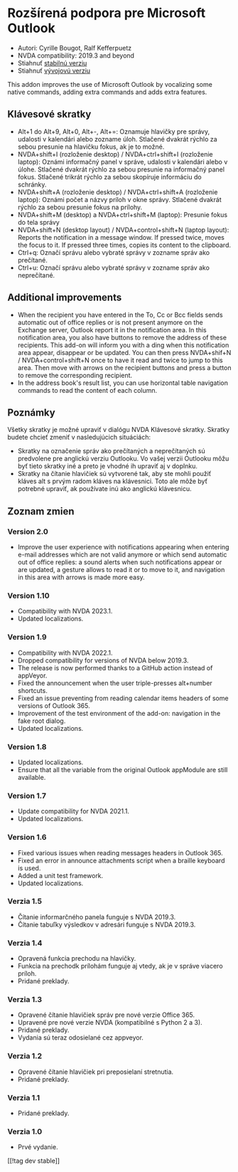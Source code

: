 # Rozšírená podpora pre Microsoft Outlook #

* Autori: Cyrille Bougot, Ralf Kefferpuetz
* NVDA compatibility: 2019.3 and beyond
* Stiahnuť [stabilnú verziu][1]
* Stiahnuť [vývojovú verziu][2]

This addon improves the use of Microsoft Outlook by vocalizing some native
commands, adding extra commands and adds extra features.

## Klávesové skratky

* Alt+1 do Alt+9, Alt+0, Alt+-, Alt+=: Oznamuje hlavičky pre správy,
  udalosti v kalendári alebo zozname úloh. Stlačené dvakrát rýchlo za sebou
  presunie na hlavičku fokus, ak je to možné.
* NVDA+shift+I (rozloženie desktop) / NVDA+ctrl+shift+I (rozloženie laptop):
  Oznámi informačný panel v správe, udalosti v kalendári alebo v
  úlohe. Stlačené dvakrát rýchlo za sebou presunie na informačný panel
  fokus. Stlačené trikrát rýchlo za sebou skopíruje informáciu do schránky.
* NVDA+shift+A (rozloženie desktop) / NVDA+ctrl+shift+A (rozloženie laptop):
  Oznámi počet a názvy príloh v okne správy. Stlačené dvakrát rýchlo za
  sebou presunie fokus na prílohy.
* NVDA+shift+M (desktop) a NVDA+ctrl+shift+M (laptop): Presunie fokus do
  tela správy
* NVDA+shift+N (desktop layout) / NVDA+control+shift+N (laptop layout):
  Reports the notification in a message window. If pressed twice, moves the
  focus to it. If pressed three times, copies its content to the clipboard.
* Ctrl+q: Označí správu alebo vybraté správy v zozname správ ako prečítané.
* Ctrl+u: Označí správu alebo vybraté správy v zozname správ ako
  neprečítané.

## Additional improvements

* When the recipient you have entered in the To, Cc or Bcc fields sends
  automatic out of office replies or is not present anymore on the Exchange
  server, Outlook report it in the notification area. In this notification
  area, you also have buttons to remove the address of these recipients.
  This add-on will inform you with a ding when this notification area
  appear, disappear or be updated. You can then press NVDA+shif+N /
  NVDA+control+shift+N once to have it read and twice to jump to this
  area. Then move with arrows on the recipient buttons and press a button to
  remove the corresponding recipient.
* In the address book's result list, you can use horizontal table navigation
  commands to read the content of each column.
  
## Poznámky

Všetky skratky je možné upraviť v dialógu NVDA Klávesové skratky. Skratky
budete chcieť zmeniť v nasledujúcich situáciách:

* Skratky na označenie správ ako prečítaných a neprečítaných sú predvolene
  pre anglickú verziu Outlooku. Vo vašej verzii Outlooku môžu byť tieto
  skratky iné a preto je vhodné ih upraviť aj v doplnku.
* Skratky na čítanie hlavičiek sú vytvorené tak, aby ste mohli použiť kláves
  alt s prvým radom kláves na klávesnici. Toto ale môže byť potrebné
  upraviť, ak používate inú ako anglickú klávesnicu.

## Zoznam zmien

### Version 2.0

* Improve the user experience with notifications appearing when entering
  e-mail addresses which are not valid anymore or which send automatic out
  of office replies: a sound alerts when such notifications appear or are
  updated, a gesture allows to read it or to move to it, and navigation in
  this area with arrows is made more easy.

### Version 1.10

* Compatibility with NVDA 2023.1.
* Updated localizations.

### Version 1.9

* Compatibility with NVDA 2022.1.
* Dropped compatibility for versions of NVDA below 2019.3.
* The release is now performed thanks to a GitHub action instead of
  appVeyor.
* Fixed the announcement when the user triple-presses alt+number shortcuts.
* Fixed an issue preventing from reading calendar items headers of some
  versions of Outlook 365.
* Improvement of the test environment of the add-on: navigation in the fake
  root dialog.
* Updated localizations.

### Version 1.8

* Updated localizations.
* Ensure that all the variable from the original Outlook appModule are still
  available.

### Version 1.7

* Update compatibility for NVDA 2021.1.
* Updated localizations.

### Version 1.6

* Fixed various issues when reading messages headers in Outlook 365.
* Fixed an error in announce attachments script when a braille keyboard is
  used.
* Added a unit test framework.
* Updated localizations.

### Verzia 1.5

* Čítanie informarčného panela funguje s NVDA 2019.3.
* Čítanie tabuľky výsledkov v adresári funguje s NVDA 2019.3.

### Verzia 1.4

* Opravená funkcia prechodu na hlavičky.
* Funkcia na prechodk prílohám funguje aj vtedy, ak je v správe viacero
  príloh.
* Pridané preklady.

### Verzia 1.3

* Opravené čítanie hlavičiek správ pre nové verzie Office 365.
* Upravené pre nové verzie NVDA (kompatibilné s Python 2 a 3).
* Pridané preklady.
* Vydania sú teraz odosielané cez appveyor.

### Verzia 1.2

* Opravené čítanie hlavičiek pri preposielaní stretnutia.
* Pridané preklady.

### Verzia 1.1

* Pridané preklady.

### Verzia 1.0

* Prvé vydanie.

[[!tag dev stable]]

[1]: https://www.nvaccess.org/addonStore/legacy?file=outlookextended

[2]: https://www.nvaccess.org/addonStore/legacy?file=outlookextended-dev
